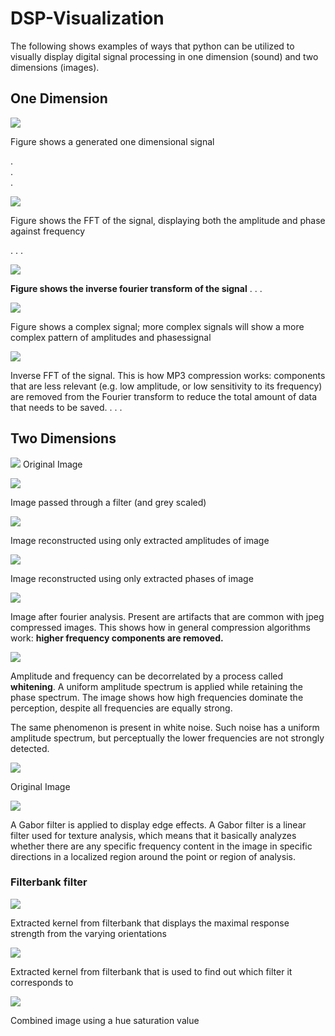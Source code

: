 # DSP-Visualization

The following shows examples of ways that python can be utilized to visually display digital signal processing in one dimension (sound)
and two dimensions (images).


## One Dimension 

![](Results/1-D%20signal.png)

   Figure shows a generated one dimensional signal
   
.   
.   
.

![](Results/FFT.png)

  Figure shows the FFT of the signal, displaying both the amplitude and phase against frequency

.
.
.

![](Results/inv_ft.png)

  **Figure shows the inverse fourier transform of the signal**
  .
  .
  .
  

![](Results/complex_sig.png)

 Figure shows a complex signal; more complex signals will show a more complex 
pattern of amplitudes and phasessignal

![](Results/inv_fft.png)

Inverse FFT of the signal.
This is how MP3 compression works: components that are 
less relevant (e.g. low amplitude, or low sensitivity to its frequency) 
are removed from the Fourier transform to reduce the total amount of 
data that needs to be saved.
.
.
.
## Two Dimensions

![](Images/lake.jpg)
Original Image

![](Results/lake_lp_filter.png)

Image passed through a filter (and grey scaled)

![](Results/lake_amp.png)

Image reconstructed using only extracted amplitudes of image

![](Results/lake_phase.png)

Image reconstructed using only extracted phases of image

![](Results/lake_compress.png)

Image after fourier analysis. Present are artifacts that are common with jpeg compressed images. This shows how in general compression algorithms work: **higher frequency components are removed.**

![](Results/lake_whitened.png)

Amplitude and frequency can be decorrelated by a process called **whitening**. A uniform amplitude spectrum is applied while retaining the phase spectrum. The image shows how high frequencies dominate the perception, despite all frequencies are equally strong.

The same phenomenon is present in white noise. Such noise has a uniform amplitude spectrum, but perceptually the lower frequencies are not strongly detected.


![](Images/cat.jpg)

Original Image

![](Results/snow_edge.png)

A Gabor filter is applied to display edge effects.
A Gabor filter is a linear filter used for texture analysis, which means that it basically analyzes whether there are any specific frequency content in the image in specific directions in a localized region around the point or region of analysis.


### Filterbank filter
![](Results/snow_fb1.png)

Extracted kernel from filterbank that displays the maximal response strength from the varying orientations

![](Results/snow_fb2.png)

Extracted kernel from filterbank that is used to find out which filter it corresponds to

![](Results/snow_combo_fb.png)

Combined image using a hue saturation value 






